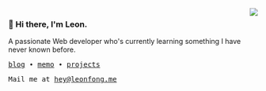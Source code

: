 <img align="right"  src="https://github-readme-stats.vercel.app/api?username=leon-fong&theme=transparent"  />
 

### 👋 Hi there, I'm Leon.
A passionate Web developer who's currently learning something I have never known before.

<p>
  <samp>
    <a href="https://leonfong.me/posts?from_profile">blog</a> ∙
    <a href="https://memo.leonfong.me?from_profile">memo</a> ∙
    <a href="https://leonfong.me/projects?from_profile">projects</a>
  </samp>
</p>

<p>
  <samp>Mail me at <a href="mailto:hi@antfu.me">hey@leonfong.me</a></samp>
</p>



